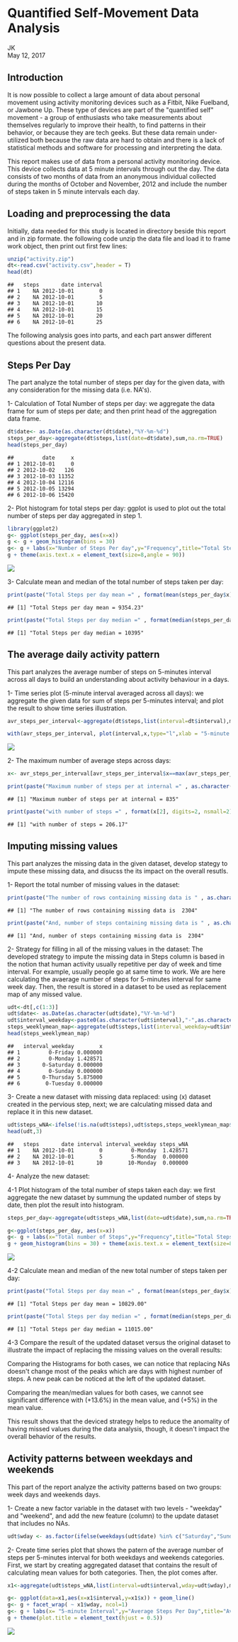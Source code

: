 # Quantified Self-Movement Data Analysis 
JK  
May 12, 2017  



## Introduction

It is now possible to collect a large amount of data about personal movement using activity monitoring devices such as a Fitbit, Nike Fuelband, or Jawbone Up. These type of devices are part of the "quantified self" movement - a group of enthusiasts who take measurements about themselves regularly to improve their health, to find patterns in their behavior, or because they are tech geeks. But these data remain under-utilized both because the raw data are hard to obtain and there is a lack of statistical methods and software for processing and interpreting the data.

This report makes use of data from a personal activity monitoring device. This device collects data at 5 minute intervals through out the day. The data consists of two months of data from an anonymous individual collected during the months of October and November, 2012 and include the number of steps taken in 5 minute intervals each day.

## Loading and preprocessing the data

Initially, data needed for this study is located in directory beside this report and in zip formate. the following code unzip the data file and load it to frame work object, then print out first few lines:


```r
unzip("activity.zip")
dt<-read.csv("activity.csv",header = T)
head(dt)
```

```
##   steps       date interval
## 1    NA 2012-10-01        0
## 2    NA 2012-10-01        5
## 3    NA 2012-10-01       10
## 4    NA 2012-10-01       15
## 5    NA 2012-10-01       20
## 6    NA 2012-10-01       25
```

The following analysis goes into parts, and each part answer different questions about the present data.

## Steps Per Day
The part analyze the total number of steps per day for the given data, with any consideration for the missing data (i.e. NA's).

1- Calculation of Total Number of steps per day: we aggregate the data frame for sum of steps per date; and then print head of the aggregation data frame.


```r
dt$date<- as.Date(as.character(dt$date),"%Y-%m-%d")
steps_per_day<-aggregate(dt$steps,list(date=dt$date),sum,na.rm=TRUE)
head(steps_per_day)
```

```
##         date     x
## 1 2012-10-01     0
## 2 2012-10-02   126
## 3 2012-10-03 11352
## 4 2012-10-04 12116
## 5 2012-10-05 13294
## 6 2012-10-06 15420
```

2- Plot histogram for total steps per day: ggplot is used to plot out the total number of steps per day aggregated in step 1.


```r
library(ggplot2)
g<- ggplot(steps_per_day, aes(x=x))
g <- g + geom_histogram(bins = 30)
g<- g + labs(x="Number of Steps Per day",y="Frequency",title="Total Steps per Days")
g + theme(axis.text.x = element_text(size=8,angle = 90))
```

![](PA1_template_files/figure-html/Numberofsteps_plot-1.png)<!-- -->

3-  Calculate mean and median of the total number of steps taken per day: 


```r
print(paste("Total Steps per day mean =" , format(mean(steps_per_day$x), digits=2, nsmall=2)))
```

```
## [1] "Total Steps per day mean = 9354.23"
```

```r
print(paste("Total Steps per day median =" , format(median(steps_per_day$x), digits=2, nsmall=2)))
```

```
## [1] "Total Steps per day median = 10395"
```

## The average daily activity pattern
This part analyzes the average number of steps on 5-minutes interval across all days to build an understanding about activity behaviour in a days.

1- Time series plot (5-minute interval averaged across all days):  we aggregate the given data for sum of steps per 5-minutes interval; and plot the result to show time series illustration.


```r
avr_steps_per_interval<-aggregate(dt$steps,list(interval=dt$interval),mean,na.rm=TRUE)

with(avr_steps_per_interval, plot(interval,x,type="l",xlab = "5-minute Interval", ylab = "Averaged Steps Across All Days",main = "Time Series of \n 5-minute Interval vs. Average Steps in all Days"))
```

![](PA1_template_files/figure-html/Numberofsteps_per_interval-1.png)<!-- -->

2- The maximum number of average steps across days:


```r
x<- avr_steps_per_interval[avr_steps_per_interval$x==max(avr_steps_per_interval$x),]

print(paste("Maximum number of steps per at internal =" , as.character(x[1])))
```

```
## [1] "Maximum number of steps per at internal = 835"
```

```r
print(paste("with number of steps =" , format(x[2], digits=2, nsmall=2)))
```

```
## [1] "with number of steps = 206.17"
```

## Imputing missing values
This part analyzes the missing data in the given dataset, develop stategy to impute these missing data, and disucss the its impact on the overall resutls.

1- Report the total number of missing values in the dataset:


```r
print(paste("The number of rows containing missing data is " , as.character(sum(!complete.cases(dt)))))
```

```
## [1] "The number of rows containing missing data is  2304"
```

```r
print(paste("And, number of steps containing missing data is " , as.character(sum(sum(is.na(dt$steps))))))
```

```
## [1] "And, number of steps containing missing data is  2304"
```

2- Strategy for filling in all of the missing values in the dataset: The developed strategy to impute the missing data in Steps column is based in the notion that human activity usually repetitive per day of week and time interval. For example, usually people go at same time to work. We are here calculating the avaerage number of steps for 5-minutes interval for same week day. Then, the result is stored in a dataset to be used as replacement map of any missed value.



```r
udt<-dt[,c(1:3)]
udt$date<- as.Date(as.character(udt$date),"%Y-%m-%d")
udt$interval_weekday<-paste0(as.character(udt$interval),"-",as.character(weekdays(udt$date)))
steps_weeklymean_map<-aggregate(udt$steps,list(interval_weekday=udt$interval_weekday),mean,na.rm=T)
head(steps_weeklymean_map)
```

```
##   interval_weekday        x
## 1         0-Friday 0.000000
## 2         0-Monday 1.428571
## 3       0-Saturday 0.000000
## 4         0-Sunday 0.000000
## 5       0-Thursday 5.875000
## 6        0-Tuesday 0.000000
```

3- Create a new dataset with missing data replaced: using (x) dataset created in the pervious step, next; we are calculating missed data and replace it in this new dataset.


```r
udt$steps_wNA<-ifelse(!is.na(udt$steps),udt$steps,steps_weeklymean_map$x[match(udt[is.na(dt$steps),4],steps_weeklymean_map[,1])])
head(udt,3)
```

```
##   steps       date interval interval_weekday steps_wNA
## 1    NA 2012-10-01        0         0-Monday  1.428571
## 2    NA 2012-10-01        5         5-Monday  0.000000
## 3    NA 2012-10-01       10        10-Monday  0.000000
```

4- Analyze the new dataset:
  
  4-1 Plot histogram of the total number of steps taken each day: we first aggregate the new dataset by summung the updated number of steps by date, then plot the result into histogram.
  

```r
steps_per_day<-aggregate(udt$steps_wNA,list(date=udt$date),sum,na.rm=TRUE)

g<-ggplot(steps_per_day, aes(x=x))
g<- g + labs(x="Total number of Steps",y="Frequency",title="Total Steps per Date")
g + geom_histogram(bins = 30) + theme(axis.text.x = element_text(size=8,angle = 90))
```

![](PA1_template_files/figure-html/Updated_Numberofsteps_plot-1.png)<!-- -->

  4-2 Calculate mean and median of the new total number of steps taken per day: 


```r
print(paste("Total Steps per day mean =" , format(mean(steps_per_day$x), digits=2, nsmall=2)))
```

```
## [1] "Total Steps per day mean = 10829.00"
```

```r
print(paste("Total Steps per day median =" , format(median(steps_per_day$x), digits=2, nsmall=2)))
```

```
## [1] "Total Steps per day median = 11015.00"
```

  4-3 Compare the result of the updated dataset versus the original dataset to illustrate the impact of replacing the missing values on the overall results:
  
  Comparing the Histograms for both cases, we can notice that replacing NAs doesn't change most of the peaks which are days with highest number of steps. A new peak can be noticed at the left of the updated dataset. 
  
  Comparing the mean/median values for both cases, we cannot see significant difference with (+13.6%) in the mean value, and (+5%) in the mean value.
  
  This result shows that the deviced strategy helps to reduce the anomality of having missed values during the data analysis, though, it doesn't impact the overall behavior of the results.
  
## Activity patterns between weekdays and weekends
This part of the report analyze the activity patterns based on two groups: week days and weekends days.

1- Create a new factor variable in the dataset with two levels - "weekday" and "weekend", and add the new feature (column) to the update dataset that includes no NAs.


```r
udt$wday <- as.factor(ifelse(weekdays(udt$date) %in% c("Saturday","Sunday") ,"weekend","weekday"))
```

2- Create time series plot that shows the patern of the average number of steps per 5-minutes interval for both weekdays and weekends categories. First, we start by creating aggregated dataset that contains the result of calculating mean values for both categories. Then, the plot comes after.


```r
x1<-aggregate(udt$steps_wNA,list(interval=udt$interval,wday=udt$wday),mean)

g<- ggplot(data=x1,aes(x=x1$interval,y=x1$x)) + geom_line()
g<- g + facet_wrap( ~ x1$wday, ncol=1) 
g<- g + labs(x= "5-minute Interval",y="Average Steps Per Day",title="Average Steps \nPer Weekdays/Weekends")
g + theme(plot.title = element_text(hjust = 0.5))
```

![](PA1_template_files/figure-html/Plot_of_weekdays_weeksdays-1.png)<!-- -->

